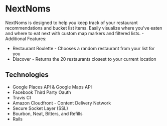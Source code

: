 # NextNoms
NextNoms is designed to help you keep track of your restaurant recommendations and bucket list items. Easily visualize where you've eaten and where to eat next with custom map markers and filtered lists. - Additional Features:
  - Restaurant Roulette - Chooses a random restaurant from your list for you
  - Discover - Returns the 20 restaurants closest to your current location

## Technologies
- Google Places API & Google Maps API
- Facebook Third Party Oauth
- Travis CI
- Amazon Cloudfront - Content Delivery Network
- Secure Socket Layer (SSL)
- Bourbon, Neat, Bitters, and Refills
- Rails
